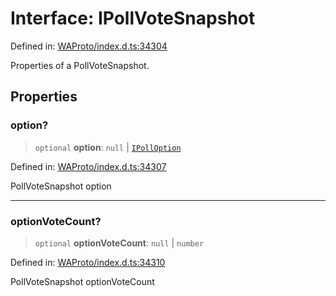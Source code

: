 # Interface: IPollVoteSnapshot

Defined in: [WAProto/index.d.ts:34304](https://github.com/Fokusdotid/Baileys/blob/deec6cc75a88a82eaeedf16b76aa9218b2c772e3/WAProto/index.d.ts#L34304)

Properties of a PollVoteSnapshot.

## Properties

### option?

> `optional` **option**: `null` \| [`IPollOption`](IPollOption.md)

Defined in: [WAProto/index.d.ts:34307](https://github.com/Fokusdotid/Baileys/blob/deec6cc75a88a82eaeedf16b76aa9218b2c772e3/WAProto/index.d.ts#L34307)

PollVoteSnapshot option

***

### optionVoteCount?

> `optional` **optionVoteCount**: `null` \| `number`

Defined in: [WAProto/index.d.ts:34310](https://github.com/Fokusdotid/Baileys/blob/deec6cc75a88a82eaeedf16b76aa9218b2c772e3/WAProto/index.d.ts#L34310)

PollVoteSnapshot optionVoteCount
